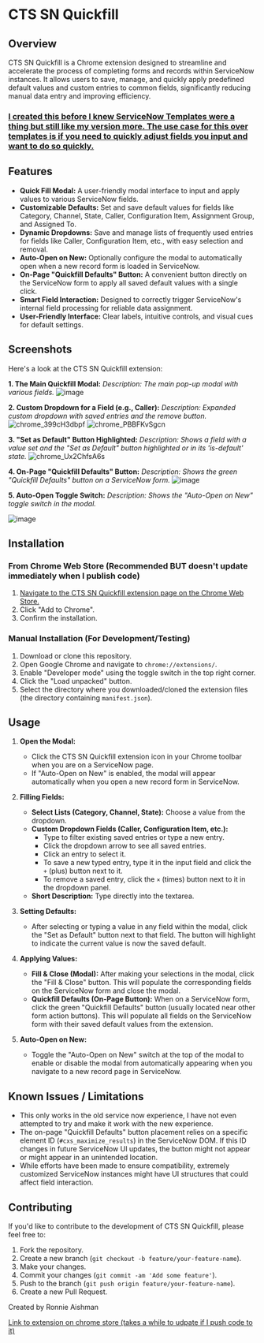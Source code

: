 # CTS SN Quickfill

## Overview

CTS SN Quickfill is a Chrome extension designed to streamline and accelerate the process of completing forms and records within ServiceNow instances. It allows users to save, manage, and quickly apply predefined default values and custom entries to common fields, significantly reducing manual data entry and improving efficiency.
### <u>I created this before I knew ServiceNow Templates were a thing but still like my version more. The use case for this over templates is if you need to quickly adjust fields you input and want to do so quickly.</u>

## Features

*   **Quick Fill Modal:** A user-friendly modal interface to input and apply values to various ServiceNow fields.
*   **Customizable Defaults:** Set and save default values for fields like Category, Channel, State, Caller, Configuration Item, Assignment Group, and Assigned To.
*   **Dynamic Dropdowns:** Save and manage lists of frequently used entries for fields like Caller, Configuration Item, etc., with easy selection and removal.
*   **Auto-Open on New:** Optionally configure the modal to automatically open when a new record form is loaded in ServiceNow.
*   **On-Page "Quickfill Defaults" Button:** A convenient button directly on the ServiceNow form to apply all saved default values with a single click.
*   **Smart Field Interaction:** Designed to correctly trigger ServiceNow's internal field processing for reliable data assignment.
*   **User-Friendly Interface:** Clear labels, intuitive controls, and visual cues for default settings.

## Screenshots

Here's a look at the CTS SN Quickfill extension:

**1. The Main Quickfill Modal:**
   *Description: The main pop-up modal with various fields.*
   ![image](https://github.com/user-attachments/assets/d3084ac3-a8c7-470c-92dd-01da387f0366)


**2. Custom Dropdown for a Field (e.g., Caller):**
   *Description: Expanded custom dropdown with saved entries and the remove button.*
![chrome_399cH3dbpf](https://github.com/user-attachments/assets/ad9684cd-e91c-404c-8eef-80210c100ac2)
![chrome_PBBFKvSgcn](https://github.com/user-attachments/assets/9733950d-4c91-449d-bba9-11746a8a608b)

  

**3. "Set as Default" Button Highlighted:**
   *Description: Shows a field with a value set and the "Set as Default" button highlighted or in its 'is-default' state.*
![chrome_Ux2ChfsA6s](https://github.com/user-attachments/assets/fdca851b-84c3-4df5-902e-4f71a09d45d7)


**4. On-Page "Quickfill Defaults" Button:**
   *Description: Shows the green "Quickfill Defaults" button on a ServiceNow form.*
![image](https://github.com/user-attachments/assets/2c52b9ab-7d82-40e0-b9bd-c06ab45aedb9)


**5. Auto-Open Toggle Switch:**
   *Description: Shows the "Auto-Open on New" toggle switch in the modal.*

![image](https://github.com/user-attachments/assets/85eb8396-4032-460e-8cf1-c19c0ccbe5a0)


## Installation

### From Chrome Web Store (Recommended BUT doesn't update immediately when I publish code)

1.  [Navigate to the CTS SN Quickfill extension page on the Chrome Web Store.](https://chromewebstore.google.com/detail/cts-sn-quickfill/eadefppnebkkoidiehagfbkppiahlioh)
2.  Click "Add to Chrome".
3.  Confirm the installation.

### Manual Installation (For Development/Testing)

1.  Download or clone this repository.
2.  Open Google Chrome and navigate to `chrome://extensions/`.
3.  Enable "Developer mode" using the toggle switch in the top right corner.
4.  Click the "Load unpacked" button.
5.  Select the directory where you downloaded/cloned the extension files (the directory containing `manifest.json`).

## Usage

1.  **Open the Modal:**
    *   Click the CTS SN Quickfill extension icon in your Chrome toolbar when you are on a ServiceNow page.
    *   If "Auto-Open on New" is enabled, the modal will appear automatically when you open a new record form in ServiceNow.

2.  **Filling Fields:**
    *   **Select Lists (Category, Channel, State):** Choose a value from the dropdown.
    *   **Custom Dropdown Fields (Caller, Configuration Item, etc.):**
        *   Type to filter existing saved entries or type a new entry.
        *   Click the dropdown arrow to see all saved entries.
        *   Click an entry to select it.
        *   To save a new typed entry, type it in the input field and click the `+` (plus) button next to it.
        *   To remove a saved entry, click the `×` (times) button next to it in the dropdown panel.
    *   **Short Description:** Type directly into the textarea.

3.  **Setting Defaults:**
    *   After selecting or typing a value in any field within the modal, click the "Set as Default" button next to that field. The button will highlight to indicate the current value is now the saved default.

4.  **Applying Values:**
    *   **Fill & Close (Modal):** After making your selections in the modal, click the "Fill & Close" button. This will populate the corresponding fields on the ServiceNow form and close the modal.
    *   **Quickfill Defaults (On-Page Button):** When on a ServiceNow form, click the green "Quickfill Defaults" button (usually located near other form action buttons). This will populate all fields on the ServiceNow form with their saved default values from the extension.

5.  **Auto-Open on New:**
    *   Toggle the "Auto-Open on New" switch at the top of the modal to enable or disable the modal from automatically appearing when you navigate to a new record page in ServiceNow.

## Known Issues / Limitations
*   This only works in the old service now experience, I have not even attempted to try and make it work with the new experience.
*   The on-page "Quickfill Defaults" button placement relies on a specific element ID (`#cxs_maximize_results`) in the ServiceNow DOM. If this ID changes in future ServiceNow UI updates, the button might not appear or might appear in an unintended location.
*   While efforts have been made to ensure compatibility, extremely customized ServiceNow instances might have UI structures that could affect field interaction.

## Contributing

If you'd like to contribute to the development of CTS SN Quickfill, please feel free to:
1. Fork the repository.
2. Create a new branch (`git checkout -b feature/your-feature-name`).
3. Make your changes.
4. Commit your changes (`git commit -am 'Add some feature'`).
5. Push to the branch (`git push origin feature/your-feature-name`).
6. Create a new Pull Request.

Created by Ronnie Aishman



[Link to extension on chrome store (takes a while to udpate if I push code to it)](https://chromewebstore.google.com/detail/eadefppnebkkoidiehagfbkppiahlioh)
